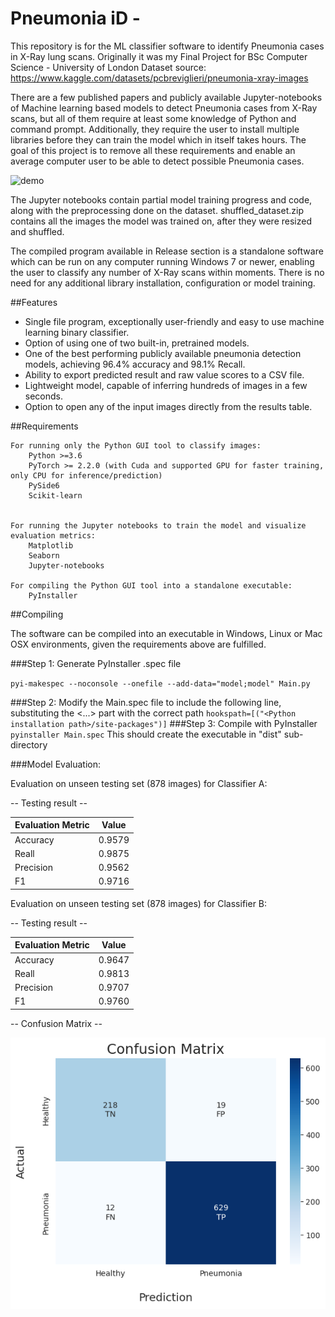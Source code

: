 # Pneumonia iD - 
This repository is for the ML classifier software to identify Pneumonia cases in X-Ray lung scans.
Originally it was my Final Project for BSc Computer Science - University of London
Dataset source: https://www.kaggle.com/datasets/pcbreviglieri/pneumonia-xray-images

There are a few published papers and publicly available Jupyter-notebooks of Machine learning based models to detect Pneumonia cases from X-Ray scans, but all of them require at least some  knowledge of Python and command prompt. Additionally, they require the user to install multiple libraries before they can train the model which in itself takes hours. The goal of this project is to remove all these requirements and enable an average computer user to be able to detect possible Pneumonia cases. 



![demo](./demo/pneumonia-id-demo.gif)

The Jupyter notebooks contain partial model training progress and code, along with the preprocessing done on the dataset.
shuffled_dataset.zip contains all the images the model was trained on, after they were resized and shuffled.

The compiled program available in Release section is a standalone software which can be run on any computer running Windows 7 or newer, enabling the user to classify any number of X-Ray scans within moments. There is no need for any additional library installation, configuration or model training.

##Features
- Single file program, exceptionally user-friendly and easy to use machine learning binary classifier.
- Option of using one of two built-in, pretrained models.
- One of the best performing publicly available pneumonia detection models, achieving 96.4% accuracy and 98.1% Recall.
- Ability to export predicted result and raw value scores to a CSV file.
- Lightweight model, capable of inferring hundreds of images in a few seconds.
- Option to open any of the input images directly from the results table.
 


##Requirements
    
    For running only the Python GUI tool to classify images:
        Python >=3.6
        PyTorch >= 2.2.0 (with Cuda and supported GPU for faster training, only CPU for inference/prediction)
        PySide6
        Scikit-learn
    
    
    For running the Jupyter notebooks to train the model and visualize evaluation metrics:
        Matplotlib
        Seaborn
        Jupyter-notebooks
        
    For compiling the Python GUI tool into a standalone executable:
        PyInstaller
        
    
##Compiling

The software can be compiled into an executable in Windows, Linux or Mac OSX environments, given the requirements above are fulfilled.

###Step 1: Generate PyInstaller .spec file
    
`pyi-makespec --noconsole --onefile --add-data="model;model" Main.py`

###Step 2: Modify the Main.spec file to include the following line, substituting the <...> part with the correct path
`hookspath=[("<Python installation path>/site-packages")]`
###Step 3: Compile with PyInstaller
`pyinstaller Main.spec`
This should create the executable in "dist" sub-directory

###Model Evaluation:

Evaluation on unseen testing set (878 images) for Classifier A:


-- Testing result -- 

| Evaluation Metric  | Value |
| ------------- | ------------- |
| Accuracy | 0.9579  |
| Reall  | 0.9875  |
| Precision  | 0.9562  |
| F1  |  0.9716  |

Evaluation on unseen testing set (878 images) for Classifier B:


-- Testing result -- 

| Evaluation Metric  | Value |
| ------------- | ------------- |
| Accuracy | 0.9647  |
| Reall  | 0.9813  |
| Precision  | 0.9707  |
| F1  |  0.9760  |

-- Confusion Matrix -- 

![confusion-matrix](./demo/model_new-confusion-matrix.png)


